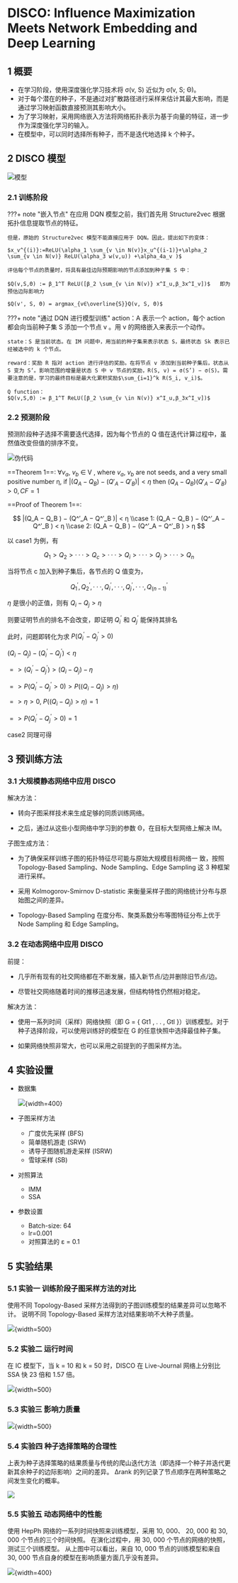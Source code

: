 # DISCO: Influence Maximization Meets Network Embedding and Deep Learning

## 1 概要
  - 在学习阶段，使用深度强化学习技术将 σ(v, S) 近似为 σ̃(v, S; Θ)。
  - 对于每个潜在的种子，不是通过对扩散路径进行采样来估计其最大影响，而是通过学习映射函数直接预测其影响大小。
  - 为了学习映射，采用网络嵌入方法将网络拓扑表示为基于向量的特征，进一步作为深度强化学习的输入。
  - 在模型中，可以同时选择所有种子，而不是迭代地选择 k 个种子。

## 2 DISCO 模型
![模型](DISCO-1.png)

### 2.1 训练阶段
???+ note "嵌入节点"
    在应用 DQN 模型之前，我们首先用 Structure2vec 根据拓扑信息提取节点的特征。

    但是，原始的 Structure2vec 模型不能直接应用于 DQN。因此，提出如下的变体：

    $x_v^{(i)}:=ReLU(\alpha_1 \sum_{v \in N(v)}x_u^{(i-1)}+\alpha_2 \sum_{v \in N(v)} ReLU(\alpha_3 w(v,u)) +\alpha_4a_v )$

    评估每个节点的质量时，将具有最佳边际预期影响的节点添加到种子集 S 中：

    $Q(v,S,Θ) := β_1^T ReLU([β_2 \sum_{v \in N(v)} x^I_u,β_3x^I_v])$   即为预估边际影响力

    $Q(v', S, Θ) = argmax_{v∈\overline{S}}Q(v, S, Θ)$

???+ note "通过 DQN 进行模型训练"
    action：A 表示一个 action，每个 action 都会向当前种子集 S 添加一个节点 v 。用 v 的网络嵌入来表示一个动作。

    state：S 是当前状态。在 IM 问题中，用当前的种子集来表示状态 S，最终状态 Sk 表示已经被选中的 k 个节点。

    reward：奖励 R 指对 action 进行评估的奖励。在将节点 v 添加到当前种子集后，状态从 S 变为 S‘。影响范围的增量是状态 S 中 v 节点的奖励，R(S, v) = σ(S’) − σ(S)。需要注意的是，学习的最终目标是最大化累积奖励$\sum_{i=1}^k R(S_i, v_i)$。

    Q function：
    $Q(v,S,Θ) := β_1^T ReLU([β_2 \sum_{v \in N(v)} x^I_u,β_3x^I_v])$

### 2.2 预测阶段
预测阶段种子选择不需要迭代选择，因为每个节点的 Q 值在迭代计算过程中，虽然值改变但值的排序不变。

![伪代码](DISCO-2.png)

==Theorem 1==: ∀$v_a$, $v_b$ ∈ V , where $v_a$, $v_b$ are not seeds, and a very small positive number η, if $|(Q_A −Q_B)−(Q′_A −Q′_B)|<η$
then $(Q_A −Q_B)(Q′_A −Q′_B)>0,CF=1$

==Proof of Theorem 1==:

$$
|(Q_A − Q_B ) − (Q^′_A − Q^′_B )| < η
\\case 1: (Q_A − Q_B ) − (Q^′_A − Q^′_B ) < η
\\case 2: (Q_A − Q_B ) − (Q^′_A − Q^′_B ) > η
$$

以 case1 为例，有

$$
Q_1 > Q_2 > ··· > Q_c > ··· > Q_i > ··· > Q_j > ··· > Q_n
$$

当将节点 c 加入到种子集后，各节点的 Q 值变为，

$$
Q^′_1,Q^′_2,··· ,Q^′_i,··· ,Q^′_j,··· ,Q^′_{(n−1)}
$$

$η$ 是很小的正值，则有 $Q_i − Q_j > η$

则要证明节点的排名不会改变，即证明 $Q^′_i$ 和 $Q^′_j$ 能保持其排名

此时，问题即转化为求 $P(Q^′_i - Q^′_j > 0)$

 $(Q_i−Q_j)−(Q^′_i−Q^′_j)<η$

$=>  (Q^′_i−Q^′_j)>(Q_i−Q_j)−η$

$=> P(Q^′_i −Q^′_j >0)>P((Q_i −Q_j)>η)$

$=> η > 0$, $P((Q_i−Q_j) > η) = 1$

$=> P(Q^′_i−Q^′_j > 0) = 1$

case2 同理可得


## 3 预训练方法

### 3.1 大规模静态网络中应用 DISCO

解决方法：

- 转向子图采样技术来生成足够的同质训练网络。

- 之后，通过从这些小型网络中学习到的参数 Θ，在目标大型网络上解决 IM。

子图生成方法：

- 为了确保采样训练子图的拓扑特征尽可能与原始大规模目标网络一
致，按照 Topology-Based Sampling、Node Sampling、Edge Sampling 这 3 种框架进行采样。

- 采用 Kolmogorov-Smirnov D-statistic 来衡量采样子图的网络统计分布与原始图之间的差异。

- Topology-Based Sampling 在度分布、聚类系数分布等图特征分布上优于 Node Sampling 和 Edge Sampling。

### 3.2 在动态网络中应用 DISCO

前提：

- 几乎所有现有的社交网络都在不断发展，插入新节点/边并删除旧节点/边。

- 尽管社交网络随着时间的推移迅速发展，但结构特性仍然相对稳定。

解决方法：

- 使用一系列时间（采样）网络快照（即 G = { Gt1 , . . , Gtl }）训练模型。对于种子选择阶段，可以使用训练好的模型在 G 的任意快照中选择最佳种子集。

- 如果网络快照非常大，也可以采用之前提到的子图采样方法。


## 4 实验设置

- 数据集

    ![](DISCO-3.png){width=400}

- 子图采样方法

    - 广度优先采样 (BFS) 
    - 简单随机游走 (SRW)
    - 诱导子图随机游走采样 (ISRW) 
    - 雪球采样 (SB)

- 对照算法

    - IMM
    - SSA

- 参数设置

    - Batch-size: 64
    - lr=0.001
    - 对照算法的 ε = 0.1


## 5 实验结果

### 5.1 实验一  训练阶段子图采样方法的对比
使用不同 Topology-Based 采样方法得到的子图训练模型的结果差异可以忽略不计。
说明不同 Topology-Based 采样方法对结果影响不大种子质量。

![](DISCO-ex1.png){width=500}

### 5.2 实验二  运行时间
在 IC 模型下，当 k = 10 和 k = 50 时，DISCO 在 Live-Journal 网络上分别比 SSA 快 23 倍和 1.57 倍。

![](DISCO-ex2.png){width=500}

### 5.3 实验三  影响力质量

![](DISCO-ex3.png){width=500}


### 5.4 实验四  种子选择策略的合理性
上表为种子选择策略的结果质量与传统的爬山迭代方法（即选择一个种子并迭代更新其余种子的边际影响）之间的差异。
∆rank 的列记录了节点顺序在两种策略之间发生变化的概率。

![](DISCO-ex4.png)



### 5.5 实验五  动态网络中的性能
使用 HepPh 网络的一系列时间快照来训练模型，采用 10, 000、 20, 000 和 30, 000 个节点的三个时间快照。
在演化过程中，用 30, 000 个节点的网络的快照，测试三个训练模型。
从上图中可以看出，来自 10, 000 节点的训练模型和来自 30, 000 节点自身的模型在影响质量方面几乎没有差异。

![](DISCO-ex5.png){width=400}
